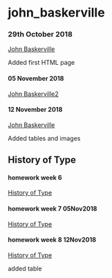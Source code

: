 # john_baskerville

### 29th October 2018

[John Baskerville](https://jasminwiniarski.github.io/john_baskerville/john_baskerville1.html)

Added first HTML page

#### 05 November 2018

[John Baskerville2](https://jasminwiniarski.github.io/john_baskerville/john_baskerville2.html)

#### 12 November 2018
[John Baskerville](https://jasminwiniarski.github.io/john_baskerville/john_baskerville3.html)

Added tables and images

## History of Type
#### homework week 6

[History of Type](https://jasminwiniarski.github.io/john_baskerville/historyoftype.html)

#### homework week 7 05Nov2018

[History of Type](https://jasminwiniarski.github.io/john_baskerville/historyoftype2.html)

#### homework week 8 12Nov2018
[History of Type](https://jasminwiniarski.github.io/john_baskerville/historyoftype3.html)

added table

